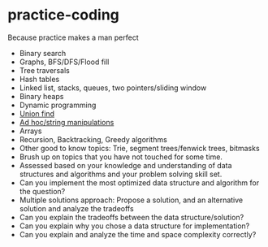 # practice-coding
Because practice makes a man perfect

- Binary search
- Graphs, BFS/DFS/Flood fill
- Tree traversals
- Hash tables
- Linked list, stacks, queues, two pointers/sliding window
- Binary heaps
- Dynamic programming
- [Union find](Union-and-Find.ipynb)
- [Ad hoc/string manipulations](String.ipynb) 
- Arrays
- Recursion, Backtracking, Greedy algorithms
- Other good to know topics: Trie, segment trees/fenwick trees, bitmasks
- Brush up on topics that you have not touched for some time.
- Assessed based on your knowledge and understanding of data structures and algorithms and your problem solving skill set.
- Can you implement the most optimized data structure and algorithm for the question?
- Multiple solutions approach: Propose a solution, and an alternative solution and analyze the tradeoffs
- Can you explain the tradeoffs between the data structure/solution?
- Can you explain why you chose a data structure for implementation?
- Can you explain and analyze the time and space complexity correctly?
